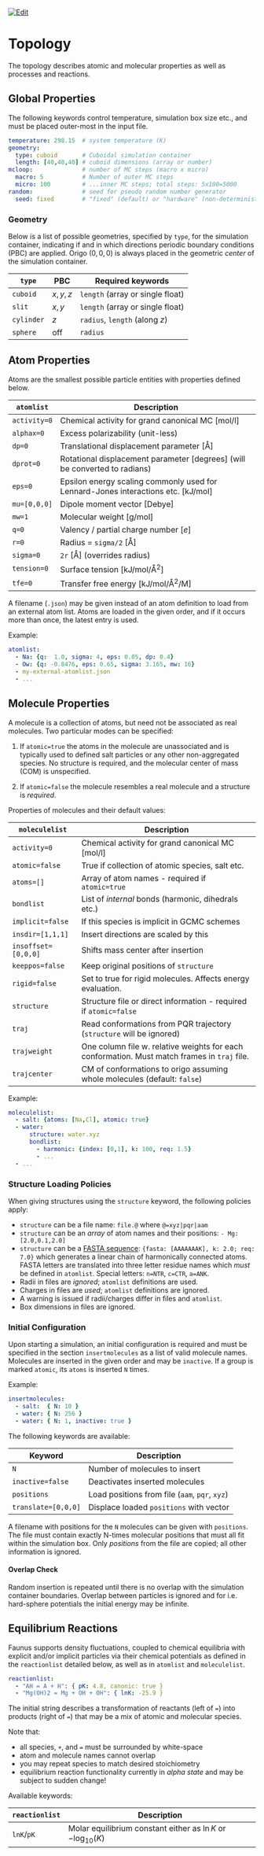 ---
---
<script type="text/x-mathjax-config">
MathJax.Hub.Config({
  tex2jax: {inlineMath: [['$','$'], ['\\(','\\)']]}
});
</script>
<script src="https://cdnjs.cloudflare.com/ajax/libs/mathjax/2.7.0/MathJax.js?config=TeX-AMS-MML_HTMLorMML" type="text/javascript"></script>
[![Edit](https://img.shields.io/badge/Github-Improve_this_page-orange.svg)]({{site.github.repository_url}}/blob/master/docs/{{page.path}})

# Topology

The topology describes atomic and molecular properties as well as processes and reactions.

## Global Properties

The following keywords control temperature, simulation box size etc., and must be
placed outer-most in the input file.

~~~ yaml
temperature: 298.15  # system temperature (K)
geometry:
  type: cuboid       # Cuboidal simulation container
  length: [40,40,40] # cuboid dimensions (array or number)
mcloop:              # number of MC steps (macro x micro)
  macro: 5           # Number of outer MC steps
  micro: 100         # ...inner MC steps; total steps: 5x100=5000
random:              # seed for pseudo random number generator
  seed: fixed        # "fixed" (default) or "hardware" (non-deterministic)
~~~

### Geometry

Below is a list of possible geometries, specified by `type`, for the simulation container,
indicating if and in which directions periodic boundary conditions (PBC) are applied.
Origo ($0,0,0$) is always placed in the geometric _center_ of the simulation container.

`type`     | PBC      | Required keywords
---------- | -------- | --------------------------------------
`cuboid`   | $x,y,z$  | `length` (array or single float)
`slit`     | $x,y$    | `length` (array or single float)
`cylinder` | $z$      | `radius`, `length` (along $z$)
`sphere`   | off      | `radius`

## Atom Properties

Atoms are the smallest possible particle entities with properties defined below.

`atomlist`    | Description
------------- | ------------------------------------------------------
`activity=0`  | Chemical activity for grand canonical MC [mol/l]
`alphax=0`    | Excess polarizability (unit-less)
`dp=0`        | Translational displacement parameter [Å]
`dprot=0`     | Rotational displacement parameter [degrees] (will be converted to radians)
`eps=0`       | Epsilon energy scaling commonly used for Lennard-Jones interactions etc. [kJ/mol]
`mu=[0,0,0]`  | Dipole moment vector [Debye]
`mw=1`        | Molecular weight [g/mol]
`q=0`         | Valency / partial charge number [$e$]
`r=0`         | Radius = `sigma/2` [Å]
`sigma=0`     | `2r` [Å] (overrides radius)
`tension=0`   | Surface tension [kJ/mol/Å$^2$]
`tfe=0`       | Transfer free energy [kJ/mol/Å$^2$/M]

A filename (`.json`) may be given instead of an atom definition to load
from an external atom list. Atoms are loaded in the given order, and if it occurs
more than once, the latest entry is used.

Example:

~~~ yaml
atomlist:
  - Na: {q:  1.0, sigma: 4, eps: 0.05, dp: 0.4}
  - Ow: {q: -0.8476, eps: 0.65, sigma: 3.165, mw: 16}
  - my-external-atomlist.json
  - ...
~~~

## Molecule Properties

A molecule is a collection of atoms, but need not be associated
as real molecules. Two particular modes can be specified:

1. If `atomic=true` the atoms in the molecule are unassociated and is
   typically used to defined salt particles or any other non-aggregated
   species. No structure is required, and the molecular center of mass (COM) is
   unspecified.

2. If `atomic=false` the molecule resembles a real molecule and a structure
   is _required_.

Properties of molecules and their default values:

`moleculelist`      | Description
------------------- | -------------------------------------------------
`activity=0`        | Chemical activity for grand canonical MC [mol/l]
`atomic=false`      | True if collection of atomic species, salt etc.
`atoms=[]`          | Array of atom names - required if `atomic=true`
`bondlist`          | List of _internal_ bonds (harmonic, dihedrals etc.)
`implicit=false`    | If this species is implicit in GCMC schemes
`insdir=[1,1,1]`    | Insert directions are scaled by this
`insoffset=[0,0,0]` | Shifts mass center after insertion
`keeppos=false`     | Keep original positions of `structure`
`rigid=false`       | Set to true for rigid molecules. Affects energy evaluation.
`structure`         | Structure file or direct information - required if `atomic=false`
`traj`              | Read conformations from PQR trajectory (`structure` will be ignored)
`trajweight`        | One column file w. relative weights for each conformation. Must match frames in `traj` file.
`trajcenter`        | CM of conformations to origo assuming whole molecules (default: `false`)

Example:

~~~ yaml
moleculelist:
  - salt: {atoms: [Na,Cl], atomic: true}
  - water:
      structure: water.xyz
      bondlist:
        - harmonic: {index: [0,1], k: 100, req: 1.5}
        - ...
  - ...
~~~

### Structure Loading Policies

When giving structures using the `structure` keyword, the following policies apply:

- `structure` can be a file name: `file.@` where `@=xyz|pqr|aam`
- `structure` can be an _array_ of atom names and their positions:
  `- Mg: [2.0,0.1,2.0]`
- `structure` can be a [FASTA sequence](https://en.wikipedia.org/wiki/FASTA_format):
  `{fasta: [AAAAAAAK], k: 2.0; req: 7.0}` which generates
  a linear chain of harmonically connected atoms.
  FASTA letters are translated into three letter residue names which _must_ be defined
  in `atomlist`.
  Special letters: `n=NTR`, `c=CTR`, `a=ANK`.
- Radii in files are _ignored_; `atomlist` definitions are used.
- Charges in files are _used_; `atomlist` definitions are ignored.
- A warning is issued if radii/charges differ in files and `atomlist`.
- Box dimensions in files are ignored.

### Initial Configuration

Upon starting a simulation, an initial configuration is required and must be
specified in the section `insertmolecules` as a list of valid molecule names.
Molecules are inserted in the given order and may be `inactive`.
If a group is marked `atomic`, its `atoms` is inserted `N` times.

Example:

~~~ yaml
insertmolecules:
  - salt:  { N: 10 }
  - water: { N: 256 }
  - water: { N: 1, inactive: true }
~~~

The following keywords are available:

Keyword             | Description
------------------- | -------------------------------------------------
`N`                 | Number of molecules to insert
`inactive=false`    | Deactivates inserted molecules
`positions`         | Load positions from file (`aam`, `pqr`, `xyz`)
`translate=[0,0,0]` | Displace loaded `positions` with vector

A filename with positions for the `N` molecules can be given with `positions`.
The file must contain exactly N-times molecular
positions that must all fit within the simulation box. Only _positions_ from
the file are copied; all other information is ignored.

#### Overlap Check

Random insertion is repeated until there is no overlap with the simulation
container boundaries. Overlap between particles is ignored and for
i.e. hard-sphere potentials the initial energy may be infinite.


## Equilibrium Reactions

Faunus supports density fluctuations, coupled to chemical equilibria with
explicit and/or implicit particles via their chemical potentials as
defined in the `reactionlist` detailed below, as well as in `atomlist` and
`moleculelist`.

~~~ yaml
reactionlist:
  - "AH = A + H": { pK: 4.8, canonic: true }
  - "Mg(OH)2 = Mg + OH + OH": { lnK: -25.9 }
~~~

The initial string describes a transformation of reactants (left of `=`)
into products (right of `=`) that may be a mix of atomic and molecular species.

Note that:

- all species, `+`, and `=` must be surrounded by white-space
- atom and molecule names cannot overlap
- you may repeat species to match desired stoichiometry
- equilibrium reaction functionality currently in *alpha state* and may be subject to sudden change!

Available keywords:

`reactionlist`  | Description
--------------- | ---------------------------------------------------------------
`lnK`/`pK`      | Molar equilibrium constant either as $\ln K$ or $-\log_{10}(K)$

